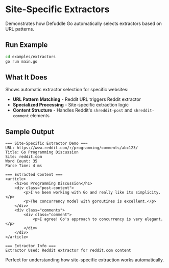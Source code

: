 # Site-Specific Extractors

Demonstrates how Defuddle Go automatically selects extractors based on URL patterns.

## Run Example

```bash
cd examples/extractors
go run main.go
```

## What It Does

Shows automatic extractor selection for specific websites:
- **URL Pattern Matching** - Reddit URL triggers Reddit extractor
- **Specialized Processing** - Site-specific extraction logic
- **Content Structure** - Handles Reddit's `shreddit-post` and `shreddit-comment` elements

## Sample Output

```
=== Site-Specific Extractor Demo ===
URL: https://www.reddit.com/r/programming/comments/abc123/
Title: Go Programming Discussion
Site: reddit.com
Word Count: 35
Parse Time: 4 ms

=== Extracted Content ===
<article>
    <h1>Go Programming Discussion</h1>
    <div class="post-content">
        <p>I've been working with Go and really like its simplicity.</p>
        <p>The concurrency model with goroutines is excellent.</p>
    </div>
    <div class="comments">
        <div class="comment">
            <p>I agree! Go's approach to concurrency is very elegant.</p>
        </div>
    </div>
</article>

=== Extractor Info ===
Extractor Used: Reddit extractor for reddit.com content
```

Perfect for understanding how site-specific extraction works automatically. 
